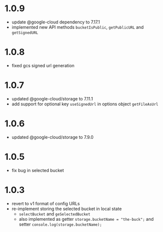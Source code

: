 # 1.0.9
- update @google-cloud dependency to 7.17.1
- implemented new API methods `bucketIsPublic`, `getPublicURL` and `getSignedURL`

# 1.0.8
- fixed gcs signed url generation

# 1.0.7
- updated @google-cloud/storage to 7.11.1
- add support for optional key `useSignedUrl` in options object `getFileAsUrl`

# 1.0.6
- updated @google-cloud/storage to 7.9.0

# 1.0.5
- fix bug in selected bucket

# 1.0.3
- revert to v1 format of config URLs
- re-implement storing the selected bucket in local state
  - `selectBucket` and `geSelectedBucket`
  - also implemented as getter
    `storage.bucketName = "the-buck";` and setter `console.log(storage.bucketName);`
